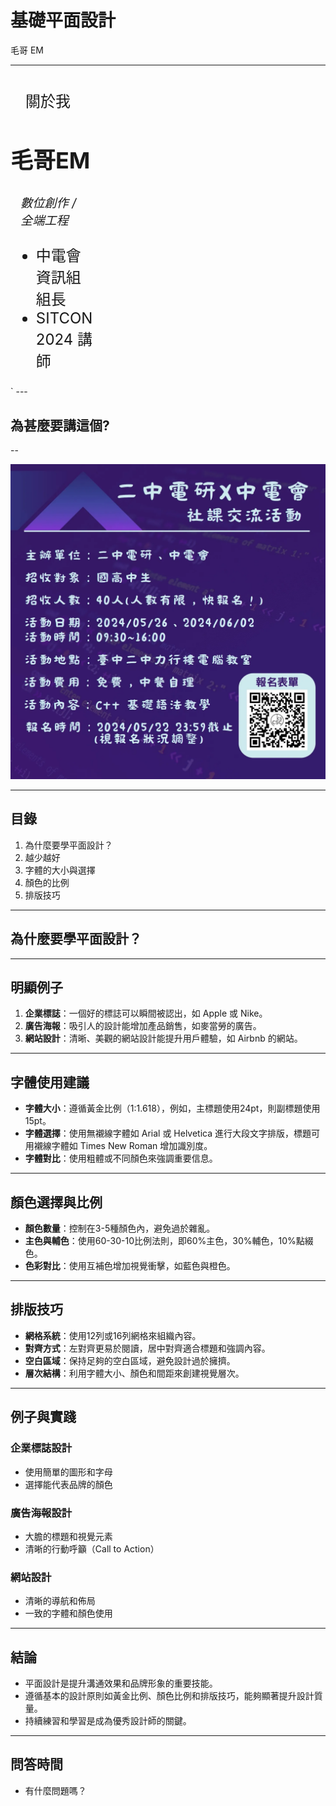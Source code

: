 <!-- @format -->

# 基礎平面設計

毛哥 EM

---

<div style="display:flex;">
<div style="font-size:1.5rem;flex:1">

<!-- .slide: data-background-image="../slides/img/CSS/avatar.webp" data-background-opacity="1" data-background-size="40%" data-background-position="80% bottom" data-transition="zoom" -->
<div style=font-size:1em;margin:1em>
關於我
</div>

## 毛哥EM
<div style=font-size:1.2rem;margin:1rem>

*數位創作 / 全端工程*

</div>

-   中電會 資訊組組長
-   SITCON 2024 講師

</div>
<div style="font-size:1.5rem;flex:3">
</div></div>
`
---

## 為甚麼要講這個?

--
<!-- .slide: data-auto-animate -->
![](../slides/img/basic-design/二中.webp) <!-- .element: height="500px" -->

---

## 目錄

1. 為什麼要學平面設計？
2. 越少越好
3. 字體的大小與選擇
4. 顏色的比例
5. 排版技巧

---

## 為什麼要學平面設計？


---

## 明顯例子
1. **企業標誌**：一個好的標誌可以瞬間被認出，如 Apple 或 Nike。
2. **廣告海報**：吸引人的設計能增加產品銷售，如麥當勞的廣告。
3. **網站設計**：清晰、美觀的網站設計能提升用戶體驗，如 Airbnb 的網站。

---

## 字體使用建議
- **字體大小**：遵循黃金比例（1:1.618），例如，主標題使用24pt，則副標題使用15pt。
- **字體選擇**：使用無襯線字體如 Arial 或 Helvetica 進行大段文字排版，標題可用襯線字體如 Times New Roman 增加識別度。
- **字體對比**：使用粗體或不同顏色來強調重要信息。

---

## 顏色選擇與比例
- **顏色數量**：控制在3-5種顏色內，避免過於雜亂。
- **主色與輔色**：使用60-30-10比例法則，即60%主色，30%輔色，10%點綴色。
- **色彩對比**：使用互補色增加視覺衝擊，如藍色與橙色。

---

## 排版技巧
- **網格系統**：使用12列或16列網格來組織內容。
- **對齊方式**：左對齊更易於閱讀，居中對齊適合標題和強調內容。
- **空白區域**：保持足夠的空白區域，避免設計過於擁擠。
- **層次結構**：利用字體大小、顏色和間距來創建視覺層次。

---

## 例子與實踐
### 企業標誌設計
- 使用簡單的圖形和字母
- 選擇能代表品牌的顏色

### 廣告海報設計
- 大膽的標題和視覺元素
- 清晰的行動呼籲（Call to Action）

### 網站設計
- 清晰的導航和佈局
- 一致的字體和顏色使用

---

## 結論
- 平面設計是提升溝通效果和品牌形象的重要技能。
- 遵循基本的設計原則如黃金比例、顏色比例和排版技巧，能夠顯著提升設計質量。
- 持續練習和學習是成為優秀設計師的關鍵。

---

## 問答時間
- 有什麼問題嗎？